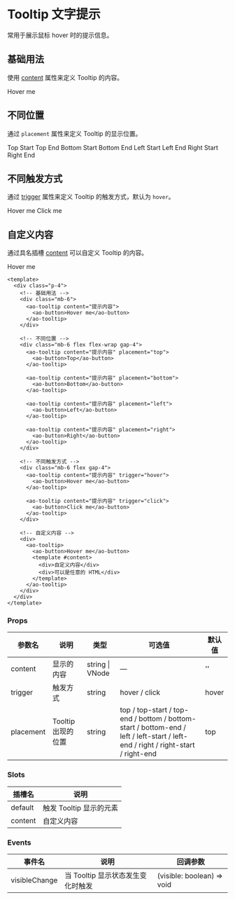# Tooltip 文字提示

常用于展示鼠标 hover 时的提示信息。

## 基础用法

使用 [content](file://d:\Project\aeolian-design\uno.config.ts#L4-L6) 属性来定义 Tooltip 的内容。

<script setup lang="ts">
import { ref } from 'vue'
const visible = ref(false)
</script>

<div class="flex items-center justify-around">
  <ao-tooltip content="提示内容">
    <ao-button>Hover me</ao-button>
  </ao-tooltip>
</div>

## 不同位置

通过 `placement` 属性来定义 Tooltip 的显示位置。

<div class="flex items-center justify-around flex-wrap gap-4">
  <ao-tooltip content="提示内容" placement="top-start">
    <ao-button>Top Start</ao-button>
  </ao-tooltip>

  <ao-tooltip content="提示内容" placement="top-end">
    <ao-button>Top End</ao-button>
  </ao-tooltip>

  <ao-tooltip content="提示内容" placement="bottom-start">
    <ao-button>Bottom Start</ao-button>
  </ao-tooltip>

  <ao-tooltip content="提示内容" placement="bottom-end">
    <ao-button>Bottom End</ao-button>
  </ao-tooltip>

  <ao-tooltip content="提示内容" placement="left-start">
    <ao-button>Left Start</ao-button>
  </ao-tooltip>

  <ao-tooltip content="提示内容" placement="left-end">
    <ao-button>Left End</ao-button>
  </ao-tooltip>

  <ao-tooltip content="提示内容" placement="right-start">
    <ao-button>Right Start</ao-button>
  </ao-tooltip>

  <ao-tooltip content="提示内容" placement="right-end">
    <ao-button>Right End</ao-button>
  </ao-tooltip>
</div>

## 不同触发方式

通过 [trigger](file://d:\Project\aeolian-design\packages\components\types\form.ts#L6-L6) 属性来定义 Tooltip 的触发方式，默认为 `hover`。

<div class="flex items-center justify-around">
  <ao-tooltip content="提示内容" trigger="hover">
    <ao-button>Hover me</ao-button>
  </ao-tooltip>

  <ao-tooltip content="提示内容" trigger="click">
    <ao-button>Click me</ao-button>
  </ao-tooltip>
</div>

## 自定义内容

通过具名插槽 [content](file://d:\Project\aeolian-design\uno.config.ts#L4-L6) 可以自定义 Tooltip 的内容。

<div class="flex items-center justify-around">
  <ao-tooltip>
    <ao-button>Hover me</ao-button>
    <template #content>
      <div>自定义内容</div>
      <div>可以是任意的 HTML</div>
    </template>
  </ao-tooltip>
</div>

```vue
<template>
  <div class="p-4">
    <!-- 基础用法 -->
    <div class="mb-6">
      <ao-tooltip content="提示内容">
        <ao-button>Hover me</ao-button>
      </ao-tooltip>
    </div>

    <!-- 不同位置 -->
    <div class="mb-6 flex flex-wrap gap-4">
      <ao-tooltip content="提示内容" placement="top">
        <ao-button>Top</ao-button>
      </ao-tooltip>

      <ao-tooltip content="提示内容" placement="bottom">
        <ao-button>Bottom</ao-button>
      </ao-tooltip>

      <ao-tooltip content="提示内容" placement="left">
        <ao-button>Left</ao-button>
      </ao-tooltip>

      <ao-tooltip content="提示内容" placement="right">
        <ao-button>Right</ao-button>
      </ao-tooltip>
    </div>

    <!-- 不同触发方式 -->
    <div class="mb-6 flex gap-4">
      <ao-tooltip content="提示内容" trigger="hover">
        <ao-button>Hover me</ao-button>
      </ao-tooltip>

      <ao-tooltip content="提示内容" trigger="click">
        <ao-button>Click me</ao-button>
      </ao-tooltip>
    </div>

    <!-- 自定义内容 -->
    <div>
      <ao-tooltip>
        <ao-button>Hover me</ao-button>
        <template #content>
          <div>自定义内容</div>
          <div>可以是任意的 HTML</div>
        </template>
      </ao-tooltip>
    </div>
  </div>
</template>
```

### Props

| 参数名    | 说明               | 类型   | 可选值                                                                                                                          | 默认值 |
| --------- | ------------------ | ------ | ------------------------------------------------------------------------------------------------------------------------------- | ------ |
| content   | 显示的内容         | string \| VNode | —                                                                                                                               | ''     |
| trigger   | 触发方式           | string | hover / click                                                                                                                   | hover  |
| placement | Tooltip 出现的位置 | string | top / top-start / top-end / bottom / bottom-start / bottom-end / left / left-start / left-end / right / right-start / right-end | top    |

### Slots

| 插槽名  | 说明                    |
| ------- | ----------------------- |
| default | 触发 Tooltip 显示的元素 |
| content | 自定义内容              |

### Events

| 事件名        | 说明                              | 回调参数                   |
| ------------- | --------------------------------- | -------------------------- |
| visibleChange | 当 Tooltip 显示状态发生变化时触发 | (visible: boolean) => void |
